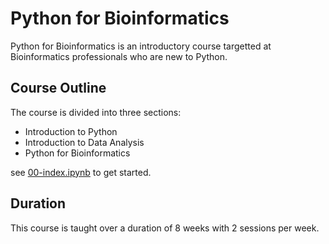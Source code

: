 # Python for Bioinformatics

Python for Bioinformatics is an introductory course targetted at Bioinformatics professionals who are new to Python.

## Course Outline

The course is divided into three sections:

* Introduction to Python
* Introduction to Data Analysis
* Python for Bioinformatics

see [00-index.ipynb](notebooks/00-index.ipynb) to get started.

## Duration

This course is taught over a duration of 8 weeks with 2 sessions per week.

